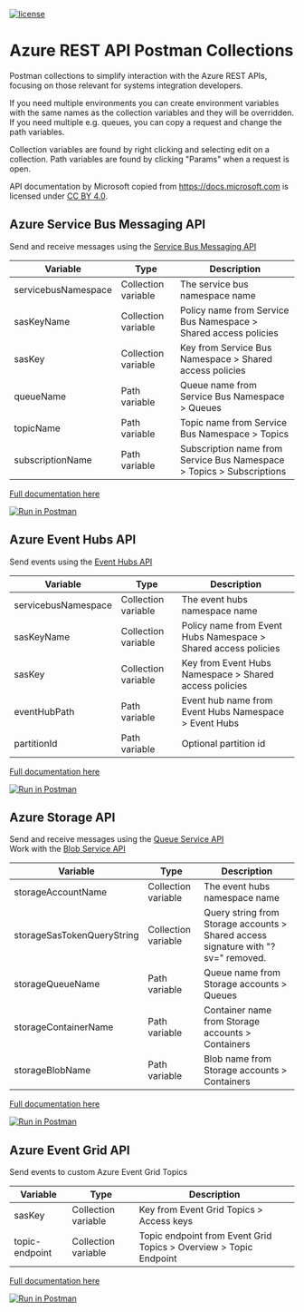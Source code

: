 [![license](https://img.shields.io/github/license/lfalck/AzureRestApiPostmanCollections.svg)]()
# Azure REST API Postman Collections
Postman collections to simplify interaction with the Azure REST APIs, focusing on those relevant for systems integration developers.

If you need multiple environments you can create environment variables with the same names as the collection variables and they will be overridden. If you need multiple e.g. queues, you can copy a request and change the path variables.

Collection variables are found by right clicking and selecting edit on a collection. Path variables are found by clicking "Params" when a request is open.

API documentation by Microsoft copied from https://docs.microsoft.com is licensed under [CC BY 4.0](https://creativecommons.org/licenses/by/4.0/).

## Azure Service Bus Messaging API

Send and receive messages using the [Service Bus Messaging API](https://docs.microsoft.com/en-us/rest/api/servicebus/service-bus-runtime-rest)

| Variable                   | Type                     | Description                                                                       |
| -------------------------- | ------------------------ | --------------------------------------------------------------------------------- |
| servicebusNamespace        | Collection variable      | The service bus namespace name                                                    |
| sasKeyName                 | Collection variable      | Policy name from Service Bus Namespace > Shared access policies                   |
| sasKey                     | Collection variable      | Key from Service Bus Namespace > Shared access policies                           |
| queueName                  | Path variable            | Queue name from Service Bus Namespace > Queues                                    |
| topicName                  | Path variable            | Topic name from Service Bus Namespace > Topics                                    |
| subscriptionName           | Path variable            | Subscription name from Service Bus Namespace > Topics > Subscriptions             |

[Full documentation here]( https://documenter.getpostman.com/view/856851/collection/RVg3f8kD)

[![Run in Postman](https://run.pstmn.io/button.svg)](https://app.getpostman.com/run-collection/e76494a7358d49a18a65)

## Azure Event Hubs API

Send events using the [Event Hubs API](https://docs.microsoft.com/en-us/rest/api/eventhub/event-hubs-runtime-rest)

| Variable                   | Type                     | Description                                                                       |
| -------------------------- | ------------------------ | --------------------------------------------------------------------------------- |
| servicebusNamespace        | Collection variable      | The event hubs namespace name                                                     |
| sasKeyName                 | Collection variable      | Policy name from Event Hubs Namespace > Shared access policies                    |
| sasKey                     | Collection variable      | Key from Event Hubs Namespace > Shared access policies                            |
| eventHubPath               | Path variable            | Event hub name from Event Hubs Namespace > Event Hubs                             |
| partitionId                | Path variable            | Optional partition id                                                             |

[Full documentation here](https://documenter.getpostman.com/view/856851/collection/RVg3f8k7)

[![Run in Postman](https://run.pstmn.io/button.svg)](https://app.getpostman.com/run-collection/ee13865ad00b3c55aebc)

## Azure Storage API

Send and receive messages using the [Queue Service API](https://docs.microsoft.com/en-us/rest/api/storageservices/operations-on-messages)  
Work with the [Blob Service API](https://docs.microsoft.com/en-us/rest/api/storageservices/blob-service-rest-api)

| Variable                   | Type                     | Description                                                                       |
| -------------------------- | ------------------------ | --------------------------------------------------------------------------------- |
| storageAccountName         | Collection variable      | The event hubs namespace name                                                     |
| storageSasTokenQueryString | Collection variable      | Query string from Storage accounts > Shared access signature with "?sv=" removed. |
| storageQueueName           | Path variable            | Queue name from Storage accounts > Queues                                         |
| storageContainerName       | Path variable            | Container name from Storage accounts > Containers                                 |
| storageBlobName            | Path variable            | Blob name from Storage accounts > Containers                                      |

[Full documentation here](https://documenter.getpostman.com/view/856851/collection/RVg3f8kE)

[![Run in Postman](https://run.pstmn.io/button.svg)](https://app.getpostman.com/run-collection/b7c77fb099b35b7f1ed7)


## Azure Event Grid API
Send events to custom Azure Event Grid Topics

| Variable                   | Type                     | Description                                                                       |
| -------------------------- | ------------------------ | --------------------------------------------------------------------------------- |
| sasKey                     | Collection variable      | Key from Event Grid Topics > Access keys                                          |
| topic-endpoint             | Collection variable      | Topic endpoint from Event Grid Topics > Overview > Topic Endpoint                 |

[Full documentation here](https://documenter.getpostman.com/view/856851/collection/RVu2kpnU)

[![Run in Postman](https://run.pstmn.io/button.svg)](https://app.getpostman.com/run-collection/a73794b9d55a7627b3e4)


